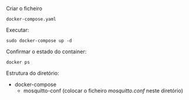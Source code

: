 Criar o ficheiro
```
docker-compose.yaml
```
Executar:
```
sudo docker-compose up -d
```
Confirmar o estado do container:
```
docker ps
```
Estrutura do diretório:
 - docker-compose
   - mosquitto-conf (colocar o ficheiro *mosquitto.conf* neste diretório)
